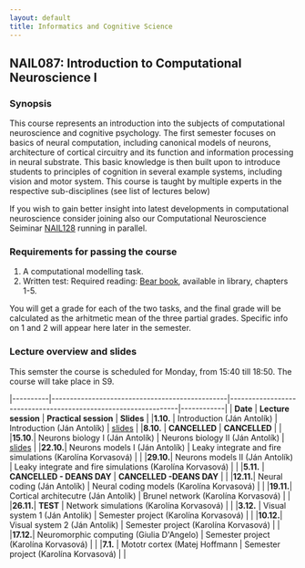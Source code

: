 ```yaml
---
layout: default
title: Informatics and Cognitive Science 
---
```

## NAIL087: Introduction to Computational Neuroscience I

### Synopsis

This course represents an introduction into the subjects of computational neuroscience and cognitive psychology. The first semester focuses on basics of 
neural computation, including canonical models of neurons, architecture of cortical circuitry and its function and information processing
in neural substrate. This basic knowledge is then built upon to introduce students to principles of cognition in several example systems,
including vision and motor system. This course is taught by multiple experts in the respective sub-disciplines (see list of lectures below)

If you wish to gain better insight into latest developments in computational neuroscience consider joining also our 
Computational Neuroscience Seiminar [NAIL128](./compneuroseminar.html) running in parallel.

### Requirements for passing the course

1. A computational modelling task.
2. Written test: Required reading: [Bear book](https://www.amazon.com/Neuroscience-Exploring-Mark-F-Bear/dp/0781760038), available in library, chapters 1-5.

You will get a grade for each of the two tasks, and the final grade will be calculated as the arhitmetic mean of the three partial grades.
Specific info on 1 and 2 will appear here later in the semester.

### Lecture overview and slides

This semster the course is scheduled for Monday, from 15:40 till 18:50. The course will take place in S9.

|----------|------------------------------------------------|----------------------------------------------------------------|------------|
| **Date** | **Lecture session**                            | **Practical session**                                          | **Slides** |
|**1.10.** | Introduction (Ján Antolík)                     | Introduction (Ján Antolík)                                     | [slides](https://e.pcloud.link/publink/show?code=XZrB4sZ9AvpYAtdxIuIbHTgpkJXjSIvo9aV)           |
|**8.10.** | **CANCELLED**                                  | **CANCELLED**                                                  |            |
|**15.10**.| Neurons biology I (Ján Antolík)                | Neurons biology II (Ján Antolík)                               | [slides](https://e.pcloud.link/publink/show?code=XZeq2QZoo2ygwAgGHuA1VFlhncDffJ4zIMX)           |
|**22.10.**| Neurons models I (Ján Antolík)                 | Leaky integrate and fire simulations (Karolína Korvasová)      |            |
|**29.10.**| Neurons models II (Ján Antolík)                | Leaky integrate and fire simulations (Karolína Korvasová)      |            |
|**5.11.** | **CANCELLED - DEANS DAY**                      | **CANCELLED -DEANS DAY**                                       |            |
|**12.11.**| Neural coding (Ján Antolík)                    | Neural coding models (Karolína Korvasová)                      |            |
|**19.11.**| Cortical architecutre (Ján Antolík)            | Brunel network (Karolína Korvasová)                            |            |
|**26.11.**| **TEST**                                       | Network simulations (Karolína Korvasová)                       |            |
|**3.12.** | Visual system 1 (Ján Antolik)                  | Semester project (Karolína Korvasová)                          |            |
|**10.12.**| Visual system 2 (Ján Antolik)                  | Semester project (Karolína Korvasová)                          |            |
|**17.12.**| Neuromorphic computing (Giulia D'Angelo)       | Semester project (Karolína Korvasová)                          |            |
|**7.1.**  | Mototr cortex (Matej Hoffmann                  | Semester project (Karolína Korvasová)                          |            |

